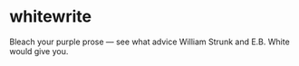 # whitewrite
Bleach your purple prose — see what advice William Strunk and E.B. White would give you.
